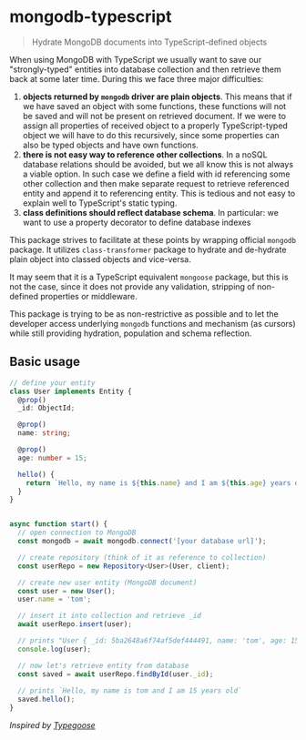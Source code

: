 # mongodb-typescript

> Hydrate MongoDB documents into TypeScript-defined objects

When using MongoDB with TypeScript we usually want to save our "strongly-typed" entities into database collection and then 
retrieve them back at some later time. During this we face three major difficulties:
 1. **objects returned by `mongodb` driver are plain objects**. This means that if we have saved an object with some functions, these functions will not be saved and will not be present on retrieved document. If we were to assign all properties of received object to a properly TypeScript-typed object we will have to do this recursively, since some properties can also be typed objects and have own functions.
 2. **there is not easy way to reference other collections**. In a noSQL database relations should be avoided, but we all know this is not always a viable option. In such case we define a field with id referencing some other collection and then make separate request to retrieve referenced entity and append it to referencing entity. This is tedious and not easy to explain well to TypeScript's static typing.   
 3. **class definitions should reflect database schema**. In particular: we want to use a property decorator to define database indexes 

This package strives to facilitate at these points by wrapping official `mongodb` package. It utilizes `class-transformer` package to hydrate and de-hydrate plain object into classed objects and vice-versa.

It may seem that it is a TypeScript equivalent `mongoose` package, but this is not the case, since it does not provide any validation, stripping of non-defined properties or middleware.

This package is trying to be as non-restrictive as possible and to let the developer access underlying `mongodb` functions and mechanism (as cursors) while still providing hydration, population and schema reflection.

## Basic usage

```typescript
// define your entity
class User implements Entity {
  @prop()
  _id: ObjectId;

  @prop()
  name: string;

  @prop()
  age: number = 15;

  hello() {
    return `Hello, my name is ${this.name} and I am ${this.age} years old`;
  }
}


async function start() {
  // open connection to MongoDB
  const mongodb = await mongodb.connect('[your database url]');

  // create repository (think of it as reference to collection)
  const userRepo = new Repository<User>(User, client);

  // create new user entity (MongoDB document)
  const user = new User();
  user.name = 'tom';

  // insert it into collection and retrieve _id
  await userRepo.insert(user);

  // prints "User { _id: 5ba2648a6f74af5def444491, name: 'tom', age: 15 }"
  console.log(user);

  // now let's retrieve entity from database
  const saved = await userRepo.findById(user._id);
  
  // prints `Hello, my name is tom and I am 15 years old`
  saved.hello();
}
```

*Inspired by [Typegoose](https://www.npmjs.com/package/typegoose)*
